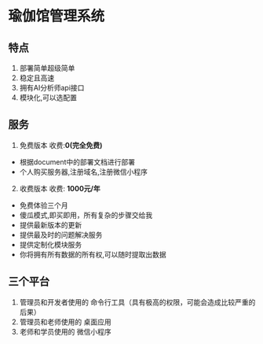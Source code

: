 # 瑜伽馆管理系统
## 特点
1. 部署简单超级简单
2. 稳定且高速
3. 拥有AI分析师api接口
4. 模块化,可以选配置

## 服务
1. 免费版本
收费:**0(完全免费)**
- 根据document中的部署文档进行部署
- 个人购买服务器,注册域名,注册微信小程序

2. 收费版本
收费: **1000元/年**
- 免费体验三个月
- 傻瓜模式,即买即用，所有复杂的步骤交给我
- 提供最新版本的更新
- 提供最及时的问题解决服务
- 提供定制化模块服务
- 你将拥有所有数据的所有权,可以随时提取出数据

## 三个平台
1. 管理员和开发者使用的 命令行工具（具有极高的权限，可能会造成比较严重的后果）
2. 管理员和老师使用的 桌面应用
3. 老师和学员使用的 微信小程序